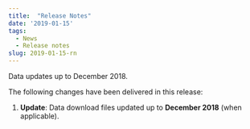 ```yaml
---
title:  "Release Notes"
date: '2019-01-15'
tags:
  - News
  - Release notes
slug: 2019-01-15-rn
---
```



Data updates up to December 2018.

The following changes have been delivered in this release:

1. **Update**: Data download files updated up to **December 2018** (when applicable).